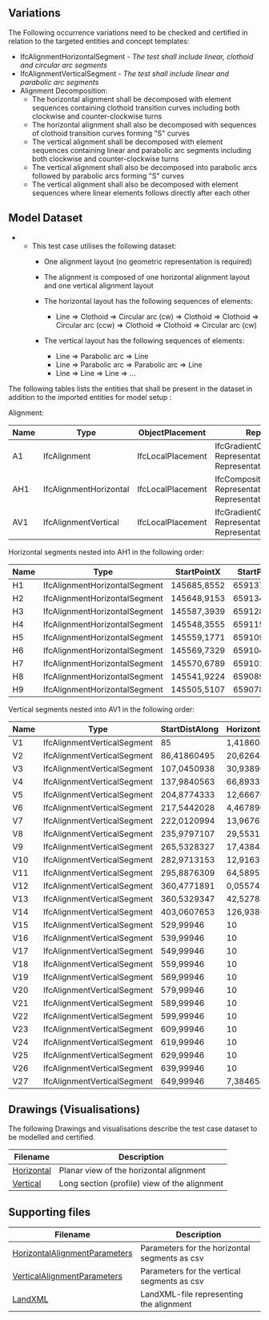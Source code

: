 ## Variations
The Following occurrence variations need to be checked and certified in relation to the targeted entities and concept templates:

- IfcAlignmentHorizontalSegment - *The test shall include linear, clothoid and circular arc segments*
- IfcAlignmentVerticalSegment - *The test shall include linear and parabolic arc segments*
- Alignment Decomposition:
  - The horizontal alignment shall be decomposed with element sequences containing clothoid transition curves including both clockwise and counter-clockwise turns
  - The horizontal alignment shall also be decomposed with sequences of clothoid transition curves forming "S" curves
  - The vertical alignment shall be decomposed with element sequences containing linear and parabolic arc segments including both clockwise and counter-clockwise turns
  - The vertical alignment shall also be decomposed into parabolic arcs followed by parabolic arcs forming "S" curves
  - The vertical alignment shall also be decomposed with element sequences where linear elements follows directly after each other

## Model Dataset

- - This test case utilises the following dataset:
    - One alignment layout (no geometric representation is required)
    - The alignment is composed of one horizontal alignment layout and one vertical alignment layout
    - The horizontal layout has the following sequences of elements:
  
      - Line => Clothoid => Circular arc (cw) => Clothoid => Clothoid  => Circular arc (ccw) => Clothoid => Clothoid => Circular arc (cw)
    - The vertical layout has the following sequences of elements:
  
      - Line => Parabolic arc => Line
      - Line => Parabolic arc => Parabolic arc => Line
      - Line => Line => Line => ...
  

The following tables lists the entities that shall be present in the dataset in addition to the imported entities for model setup :

Alignment:

| Name | Type                   | ObjectPlacement   | Representation                                               |
| ---- | ---------------------- | ----------------- | ------------------------------------------------------------ |
| A1   | IfcAlignment           | IfcLocalPlacement | IfcGradientCurve<br />RepresentationIdentifier="Axis"<br />RepresentationType="Curve3D" |
| AH1  | IfcAlignmentHorizontal | IfcLocalPlacement | IfcCompositeCurve<br />RepresentationIdentifier="Axis"<br />RepresentationType="Curve2D" |
| AV1  | IfcAlignmentVertical   | IfcLocalPlacement | IfcGradientCurve<br />RepresentationIdentifier="Axis"<br />RepresentationType="Curve3D" |

Horizontal segments nested into AH1 in the following order:

| Name | Type                          | StartPointX | StartPointY | StartDirection | StartRadius | EndRadius   | Length     | Type_1      |
| ---- | ----------------------------- | ----------- | ----------- | -------------- | ----------- | ----------- | ---------- | ----------- |
| H1   | IfcAlignmentHorizontalSegment | 145685,8552 | 6591370,142 | 3,817860174    | 0           | 0           | 47,36403   | LINE        |
| H2   | IfcAlignmentHorizontalSegment | 145648,9153 | 6591340,498 | 3,817860159    | 0           | 185         | 84,45946   | CLOTHOID    |
| H3   | IfcAlignmentHorizontalSegment | 145587,3939 | 6591282,917 | 4,046128984    | 185         | 185         | 137,211623 | CIRCULARARC |
| H4   | IfcAlignmentHorizontalSegment | 145548,3555 | 6591154,638 | 4,78781345     | 185         | 0           | 59,594595  | CLOTHOID    |
| H5   | IfcAlignmentHorizontalSegment | 145559,1771 | 6591096,104 | 4,948879761    | 0           | -203,799988 | 55,65383   | CLOTHOID    |
| H6   | IfcAlignmentHorizontalSegment | 145569,7329 | 6591041,507 | 4,812339587    | -203,799988 | -203,799988 | 25,757113  | CIRCULARARC |
| H7   | IfcAlignmentHorizontalSegment | 145570,6789 | 6591015,784 | 4,68595602     | -203,799988 | 0           | 125,614636 | CLOTHOID    |
| H8   | IfcAlignmentHorizontalSegment | 145541,9224 | 6590894,05  | 4,377775936    | 0           | 851,999999  | 118,881381 | CLOTHOID    |
| H9   | IfcAlignmentHorizontalSegment | 145505,5107 | 6590780,909 | 4,447541815    | 851,999999  | 851,999999  | 2,84745    | CIRCULARARC |

Vertical segments nested into AV1 in the following order:

| Name | Type                        | StartDistAlong | HorizontalLength | StartHeight | StartGradient | EndGradient | Radius       | Type_1           |
| ---- | --------------------------- | -------------- | ---------------- | ----------- | ------------- | ----------- | ------------ | ---------------- |
| V1   | IfcAlignmentVerticalSegment | 85             | 1,41860495       | 15,82       | 0,009739982   | 0,009739982 | 0            | CONSTANTGRADIENT |
| V2   | IfcAlignmentVerticalSegment | 86,41860495    | 20,6264881       | 15,83381719 | 0,009739982   | 0,009739982 | 1549,998375  | PARABOLICARC     |
| V3   | IfcAlignmentVerticalSegment | 107,0450938    | 30,9389625       | 16,17196156 | 0,023047408   | 0,023047408 | -5000,004241 | PARABOLICARC     |
| V4   | IfcAlignmentVerticalSegment | 137,9840563    | 66,893377        | 16,78930258 | 0,016859621   | 0,016859621 | 0            | CONSTANTGRADIENT |
| V5   | IfcAlignmentVerticalSegment | 204,8774333    | 12,6667695       | 17,91709954 | 0,016859621   | 0,016859621 | -3000,015228 | PARABOLICARC     |
| V6   | IfcAlignmentVerticalSegment | 217,5442028    | 4,4678966        | 18,10391542 | 0,012637385   | 0,012637385 | 0            | CONSTANTGRADIENT |
| V7   | IfcAlignmentVerticalSegment | 222,0120994    | 13,9676113       | 18,16037796 | 0,012637385   | 0,012637385 | 3000,021522  | PARABOLICARC     |
| V8   | IfcAlignmentVerticalSegment | 235,9797107    | 29,55312205      | 18,36940751 | 0,017293222   | 0,017293222 | 0            | CONSTANTGRADIENT |
| V9   | IfcAlignmentVerticalSegment | 265,5328327    | 17,4384826       | 18,88047622 | 0,017293222   | 0,017293222 | 2999,990831  | PARABOLICARC     |
| V10  | IfcAlignmentVerticalSegment | 282,9713153    | 12,9163156       | 19,23272738 | 0,023106068   | 0,023106068 | 0            | CONSTANTGRADIENT |
| V11  | IfcAlignmentVerticalSegment | 295,8876309    | 64,5895582       | 19,53117264 | 0,023106068   | 0,023106068 | 2950,001197  | PARABOLICARC     |
| V12  | IfcAlignmentVerticalSegment | 360,4771891    | 0,0557456        | 21,73066968 | 0,045000824   | 0,045000824 | 0            | CONSTANTGRADIENT |
| V13  | IfcAlignmentVerticalSegment | 360,5329347    | 42,5278306       | 21,73317828 | 0,045000824   | 0,045000824 | -3000,000288 | PARABOLICARC     |
| V14  | IfcAlignmentVerticalSegment | 403,0607653    | 126,9386947      | 23,34552968 | 0,030824882   | 0,030824882 | 0            | CONSTANTGRADIENT |
| V15  | IfcAlignmentVerticalSegment | 529,99946      | 10               | 27,2584     | 0,028668      | 0,028668    | 0            | CONSTANTGRADIENT |
| V16  | IfcAlignmentVerticalSegment | 539,99946      | 10               | 27,54508    | 0,027292      | 0,027292    | 0            | CONSTANTGRADIENT |
| V17  | IfcAlignmentVerticalSegment | 549,99946      | 10               | 27,818      | 0,026832      | 0,026832    | 0            | CONSTANTGRADIENT |
| V18  | IfcAlignmentVerticalSegment | 559,99946      | 10               | 28,08632    | 0,026325      | 0,026325    | 0            | CONSTANTGRADIENT |
| V19  | IfcAlignmentVerticalSegment | 569,99946      | 10               | 28,34957    | 0,02537       | 0,02537     | 0            | CONSTANTGRADIENT |
| V20  | IfcAlignmentVerticalSegment | 579,99946      | 10               | 28,60327    | 0,020813      | 0,020813    | 0            | CONSTANTGRADIENT |
| V21  | IfcAlignmentVerticalSegment | 589,99946      | 10               | 28,8114     | 0,020176      | 0,020176    | 0            | CONSTANTGRADIENT |
| V22  | IfcAlignmentVerticalSegment | 599,99946      | 10               | 29,01316    | 0,019498      | 0,019498    | 0            | CONSTANTGRADIENT |
| V23  | IfcAlignmentVerticalSegment | 609,99946      | 10               | 29,20814    | 0,018781      | 0,018781    | 0            | CONSTANTGRADIENT |
| V24  | IfcAlignmentVerticalSegment | 619,99946      | 10               | 29,39595    | 0,018022      | 0,018022    | 0            | CONSTANTGRADIENT |
| V25  | IfcAlignmentVerticalSegment | 629,99946      | 10               | 29,57617    | 0,017226      | 0,017226    | 0            | CONSTANTGRADIENT |
| V26  | IfcAlignmentVerticalSegment | 639,99946      | 10               | 29,74843    | 0,01639       | 0,01639     | 0            | CONSTANTGRADIENT |
| V27  | IfcAlignmentVerticalSegment | 649,99946      | 7,384658         | 29,91233    | 0,015674389   | 0,015674389 | 0            | CONSTANTGRADIENT |

## Drawings (Visualisations)

The following Drawings and visualisations describe the test case dataset to be modelled and certified.

| Filename                           | Description                                  |
| ---------------------------------- | -------------------------------------------- |
| [Horizontal](./Horizontal.PNG)     | Planar view of the horizontal alignment      |
| [Vertical](./T616AAC0_profile.pdf) | Long section (profile) view of the alignment |


## Supporting files

| Filename                                                     | Description                                   |
| ------------------------------------------------------------ | --------------------------------------------- |
| [HorizontalAlignmentParameters](./HorizontalAlignmentParameters.csv) | Parameters for the horizontal segments as csv |
| [VerticalAlignmentParameters](./VerticalAlignmentParameters.csv) | Parameters for the vertical segments as csv   |
| [LandXML](./T616AAC0.xml)                                    | LandXML-file representing the alignment       |